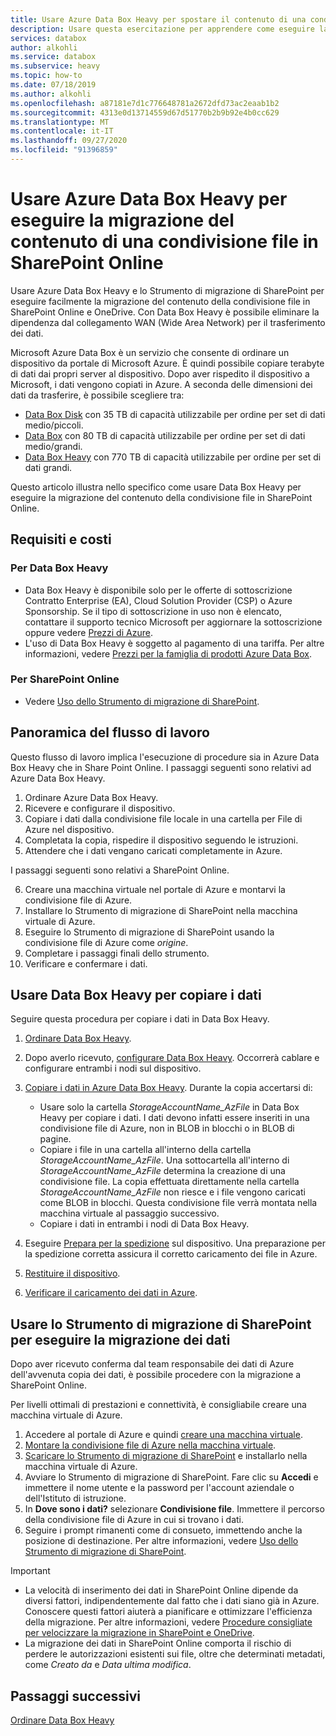 ```yaml
---
title: Usare Azure Data Box Heavy per spostare il contenuto di una condivisione file in SharePoint Online
description: Usare questa esercitazione per apprendere come eseguire la migrazione del contenuto di una condivisione file in Share Point Online usando Azure Data Box Heavy
services: databox
author: alkohli
ms.service: databox
ms.subservice: heavy
ms.topic: how-to
ms.date: 07/18/2019
ms.author: alkohli
ms.openlocfilehash: a87181e7d1c776648781a2672dfd73ac2eaab1b2
ms.sourcegitcommit: 4313e0d13714559d67d51770b2b9b92e4b0cc629
ms.translationtype: MT
ms.contentlocale: it-IT
ms.lasthandoff: 09/27/2020
ms.locfileid: "91396859"
---
```

# <a name="use-the-azure-data-box-heavy-to-migrate-your-file-share-content-to-sharepoint-online"></a>Usare Azure Data Box Heavy per eseguire la migrazione del contenuto di una condivisione file in SharePoint Online

Usare Azure Data Box Heavy e lo Strumento di migrazione di SharePoint per eseguire facilmente la migrazione del contenuto della condivisione file in SharePoint Online e OneDrive. Con Data Box Heavy è possibile eliminare la dipendenza dal collegamento WAN (Wide Area Network) per il trasferimento dei dati.

Microsoft Azure Data Box è un servizio che consente di ordinare un dispositivo da portale di Microsoft Azure. È quindi possibile copiare terabyte di dati dai propri server al dispositivo. Dopo aver rispedito il dispositivo a Microsoft, i dati vengono copiati in Azure. A seconda delle dimensioni dei dati da trasferire, è possibile scegliere tra:

- [Data Box Disk](https://docs.microsoft.com/azure/databox/data-box-disk-overview) con 35 TB di capacità utilizzabile per ordine per set di dati medio/piccoli.
- [Data Box](https://docs.microsoft.com/azure/databox/data-box-overview) con 80 TB di capacità utilizzabile per ordine per set di dati medio/grandi.
- [Data Box Heavy](https://docs.microsoft.com/azure/databox/data-box-heavy-overview) con 770 TB di capacità utilizzabile per ordine per set di dati grandi.

Questo articolo illustra nello specifico come usare Data Box Heavy per eseguire la migrazione del contenuto della condivisione file in SharePoint Online.

## <a name="requirements-and-costs"></a>Requisiti e costi

### <a name="for-data-box-heavy"></a>Per Data Box Heavy

- Data Box Heavy è disponibile solo per le offerte di sottoscrizione Contratto Enterprise (EA), Cloud Solution Provider (CSP) o Azure Sponsorship. Se il tipo di sottoscrizione in uso non è elencato, contattare il supporto tecnico Microsoft per aggiornare la sottoscrizione oppure vedere [Prezzi di Azure](https://azure.microsoft.com/pricing/).
- L'uso di Data Box Heavy è soggetto al pagamento di una tariffa. Per altre informazioni, vedere [Prezzi per la famiglia di prodotti Azure Data Box](https://azure.microsoft.com/pricing/details/databox/heavy/).


### <a name="for-sharepoint-online"></a>Per SharePoint Online

- Vedere [Uso dello Strumento di migrazione di SharePoint](https://docs.microsoft.com/sharepointmigration/how-to-use-the-sharepoint-migration-tool).

## <a name="workflow-overview"></a>Panoramica del flusso di lavoro

Questo flusso di lavoro implica l'esecuzione di procedure sia in Azure Data Box Heavy che in Share Point Online.
I passaggi seguenti sono relativi ad Azure Data Box Heavy.

1. Ordinare Azure Data Box Heavy.
2. Ricevere e configurare il dispositivo.
3. Copiare i dati dalla condivisione file locale in una cartella per File di Azure nel dispositivo.
4. Completata la copia, rispedire il dispositivo seguendo le istruzioni.
5. Attendere che i dati vengano caricati completamente in Azure.

I passaggi seguenti sono relativi a SharePoint Online.

6. Creare una macchina virtuale nel portale di Azure e montarvi la condivisione file di Azure.
7. Installare lo Strumento di migrazione di SharePoint nella macchina virtuale di Azure.
8. Eseguire lo Strumento di migrazione di SharePoint usando la condivisione file di Azure come *origine*.
9. Completare i passaggi finali dello strumento.
10. Verificare e confermare i dati.

## <a name="use-data-box-heavy-to-copy-data"></a>Usare Data Box Heavy per copiare i dati

Seguire questa procedura per copiare i dati in Data Box Heavy.

1. [Ordinare Data Box Heavy](data-box-heavy-deploy-ordered.md).
2. Dopo averlo ricevuto, [configurare Data Box Heavy](data-box-heavy-deploy-set-up.md). Occorrerà cablare e configurare entrambi i nodi sul dispositivo.
3. [Copiare i dati in Azure Data Box Heavy](data-box-heavy-deploy-copy-data.md). Durante la copia accertarsi di:

    - Usare solo la cartella *StorageAccountName_AzFile* in Data Box Heavy per copiare i dati. I dati devono infatti essere inseriti in una condivisione file di Azure, non in BLOB in blocchi o in BLOB di pagine.
    - Copiare i file in una cartella all'interno della cartella *StorageAccountName_AzFile*. Una sottocartella all'interno di *StorageAccountName_AzFile* determina la creazione di una condivisione file. La copia effettuata direttamente nella cartella *StorageAccountName_AzFile* non riesce e i file vengono caricati come BLOB in blocchi. Questa condivisione file verrà montata nella macchina virtuale al passaggio successivo.
    - Copiare i dati in entrambi i nodi di Data Box Heavy.
3. Eseguire [Prepara per la spedizione](data-box-heavy-deploy-picked-up.md#prepare-to-ship) sul dispositivo. Una preparazione per la spedizione corretta assicura il corretto caricamento dei file in Azure.
4. [Restituire il dispositivo](data-box-heavy-deploy-picked-up.md#ship-data-box-heavy-back).
5. [Verificare il caricamento dei dati in Azure](data-box-heavy-deploy-picked-up.md#verify-data-upload-to-azure).

## <a name="use-spmt-to-migrate-data"></a>Usare lo Strumento di migrazione di SharePoint per eseguire la migrazione dei dati

Dopo aver ricevuto conferma dal team responsabile dei dati di Azure dell'avvenuta copia dei dati, è possibile procedere con la migrazione a SharePoint Online.

Per livelli ottimali di prestazioni e connettività, è consigliabile creare una macchina virtuale di Azure.

1. Accedere al portale di Azure e quindi [creare una macchina virtuale](../virtual-machines/windows/quick-create-portal.md).
2. [Montare la condivisione file di Azure nella macchina virtuale](../storage/files/storage-how-to-use-files-windows.md#mount-the-azure-file-share-with-file-explorer).
3. [Scaricare lo Strumento di migrazione di SharePoint](https://spmtreleasescus.blob.core.windows.net/install/default.htm) e installarlo nella macchina virtuale di Azure.
4. Avviare lo Strumento di migrazione di SharePoint. Fare clic su **Accedi** e immettere il nome utente e la password per l'account aziendale o dell'Istituto di istruzione.
5. In **Dove sono i dati?**  selezionare **Condivisione file**. Immettere il percorso della condivisione file di Azure in cui si trovano i dati.
6. Seguire i prompt rimanenti come di consueto, immettendo anche la posizione di destinazione. Per altre informazioni, vedere [Uso dello Strumento di migrazione di SharePoint](https://docs.microsoft.com/sharepointmigration/how-to-use-the-sharepoint-migration-tool).

> [!IMPORTANT]
> - La velocità di inserimento dei dati in SharePoint Online dipende da diversi fattori, indipendentemente dal fatto che i dati siano già in Azure. Conoscere questi fattori aiuterà a pianificare e ottimizzare l'efficienza della migrazione.  Per altre informazioni, vedere [Procedure consigliate per velocizzare la migrazione in SharePoint e OneDrive](/sharepointmigration/sharepoint-online-and-onedrive-migration-speed).
> - La migrazione dei dati in SharePoint Online comporta il rischio di perdere le autorizzazioni esistenti sui file, oltre che determinati metadati, come *Creato da* e *Data ultima modifica*.

## <a name="next-steps"></a>Passaggi successivi

[Ordinare Data Box Heavy](./data-box-heavy-deploy-ordered.md)